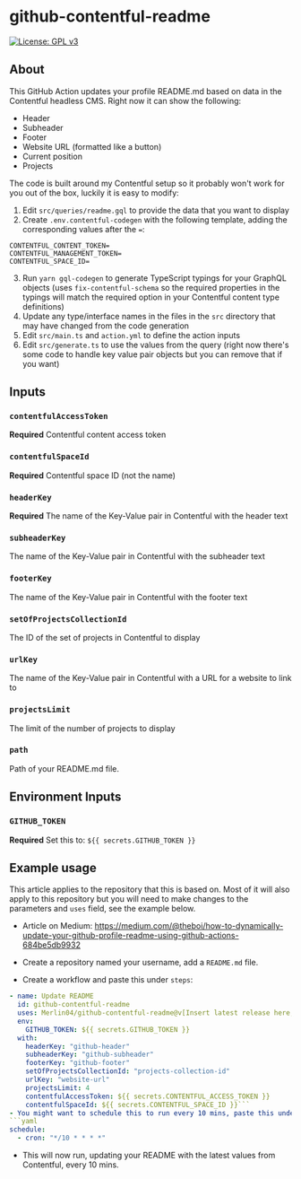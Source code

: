 # github-contentful-readme

[![License: GPL v3](https://img.shields.io/badge/License-GPLv3-blue.svg)](https://www.gnu.org/licenses/gpl-3.0)

## About

This GitHub Action updates your profile README.md based on data in the Contentful headless CMS. Right now it can show the following:

- Header
- Subheader
- Footer
- Website URL (formatted like a button)
- Current position
- Projects

The code is built around my Contentful setup so it probably won't work for you out of the box, luckily it is easy to modify:

1. Edit `src/queries/readme.gql` to provide the data that you want to display
2. Create `.env.contentful-codegen` with the following template, adding the corresponding values after the `=`:
```env
CONTENTFUL_CONTENT_TOKEN=
CONTENTFUL_MANAGEMENT_TOKEN=
CONTENTFUL_SPACE_ID=
```
3. Run `yarn gql-codegen` to generate TypeScript typings for your GraphQL objects (uses `fix-contentful-schema` so the required properties in the typings will match the required option in your Contentful content type definitions)
4. Update any type/interface names in the files in the `src` directory that may have changed from the code generation
5. Edit `src/main.ts` and `action.yml` to define the action inputs
6. Edit `src/generate.ts` to use the values from the query (right now there's some code to handle key value pair objects but you can remove that if you want)

## Inputs

### `contentfulAccessToken`

**Required** Contentful content access token

### `contentfulSpaceId`

**Required** Contentful space ID (not the name)

### `headerKey`

**Required** The name of the Key-Value pair in Contentful with the header text

### `subheaderKey`

The name of the Key-Value pair in Contentful with the subheader text

### `footerKey`

The name of the Key-Value pair in Contentful with the footer text

### `setOfProjectsCollectionId`

The ID of the set of projects in Contentful to display

### `urlKey`

The name of the Key-Value pair in Contentful with a URL for a website to link to

### `projectsLimit`

The limit of the number of projects to display

### `path`

Path of your README.md file.

## Environment Inputs

### `GITHUB_TOKEN`

**Required** Set this to: `${{ secrets.GITHUB_TOKEN }}`

## Example usage

This article applies to the repository that this is based on. Most of it will also apply to this repository but you will need to make changes to the parameters and `uses` field, see the example below.

- Article on Medium: https://medium.com/@theboi/how-to-dynamically-update-your-github-profile-readme-using-github-actions-684be5db9932

- Create a repository named your username, add a `README.md` file.
- Create a workflow and paste this under `steps`:
```yaml
- name: Update README
  id: github-contentful-readme
  uses: Merlin04/github-contentful-readme@v[Insert latest release here, see https://github.com/Merlin04/github-contentful-readme/releases]
  env:
    GITHUB_TOKEN: ${{ secrets.GITHUB_TOKEN }}
  with:
    headerKey: "github-header"
    subheaderKey: "github-subheader"
    footerKey: "github-footer"
    setOfProjectsCollectionId: "projects-collection-id"
    urlKey: "website-url"
    projectsLimit: 4
    contentfulAccessToken: ${{ secrets.CONTENTFUL_ACCESS_TOKEN }}
    contentfulSpaceId: ${{ secrets.CONTENTFUL_SPACE_ID }}```
- You might want to schedule this to run every 10 mins, paste this under `on`:
```yaml
schedule:
  - cron: "*/10 * * * *"
```
- This will now run, updating your README with the latest values from Contentful, every 10 mins. 